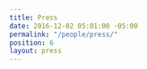 ```yaml
---
title: Press
date: 2016-12-02 05:01:00 -05:00
permalink: "/people/press/"
position: 6
layout: press
---
```


